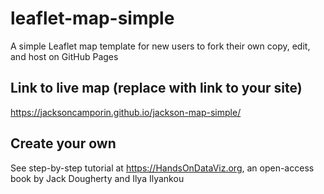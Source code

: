 # leaflet-map-simple
A simple Leaflet map template for new users to fork their own copy, edit, and host on GitHub Pages

## Link to live map (replace with link to your site)
https://jacksoncamporin.github.io/jackson-map-simple/

## Create your own
See step-by-step tutorial at https://HandsOnDataViz.org, an open-access book by Jack Dougherty and Ilya Ilyankou
